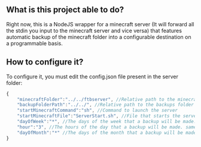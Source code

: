 ## What is this project able to do?

Right now, this is a NodeJS wrapper for a minecraft server (It will forward all the stdin you input to the minecraft server and vice versa) that features automatic backup of the minecraft folder into a configurable destination on a programmable basis.

## How to configure it?
To configure it, you must edit the config.json file present in the server folder:
```javascript
{
	"minecraftFolder":"../../ftbserver", //Relative path to the minecraft folder
	"backupFolderPath":"../../", //Relative path to the backups folder
	"startMinecraftCommand":"sh", //Command to launch the server
	"startMinecraftFile":"ServerStart.sh", //File that starts the server
	"dayOfWeek":"*", //The days of the week that a backup will be made. * for everyday, or a set of numbers from 0 to 6 (zero is sunday) comma separated (without spaces).
	"hour":"3", //The hours of the day that a backup will be made. same format as the day of the week
	"dayOfMonth":"*" //The days of the month that a backup will be made. same format as the day of the week
}
```
